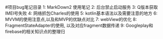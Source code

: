 #项目bug笔记目录
1: MarkDown2 使用笔记
2: 后台禁止启动服务
3: Q版本获取IMEI号失败
4: 网络抓包Charles的使用
5: kotlin基本语法以及需要注意的地方
6: MVVM的使用注意点,以及和MVP的优缺点对比
7: webView的优化
8: FragmentStateAdapter的使用, 以及对应fragment数据传递
9: Googleplay和firebase的相关知识点的整理归